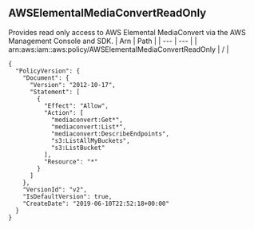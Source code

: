 
## AWSElementalMediaConvertReadOnly
Provides read only access to AWS Elemental MediaConvert via the AWS Management Console and SDK.
| Arn | Path |
| --- | --- |
| arn:aws:iam::aws:policy/AWSElementalMediaConvertReadOnly | / |
```
{
  "PolicyVersion": {
    "Document": {
      "Version": "2012-10-17",
      "Statement": [
        {
          "Effect": "Allow",
          "Action": [
            "mediaconvert:Get*",
            "mediaconvert:List*",
            "mediaconvert:DescribeEndpoints",
            "s3:ListAllMyBuckets",
            "s3:ListBucket"
          ],
          "Resource": "*"
        }
      ]
    },
    "VersionId": "v2",
    "IsDefaultVersion": true,
    "CreateDate": "2019-06-10T22:52:18+00:00"
  }
}
```
